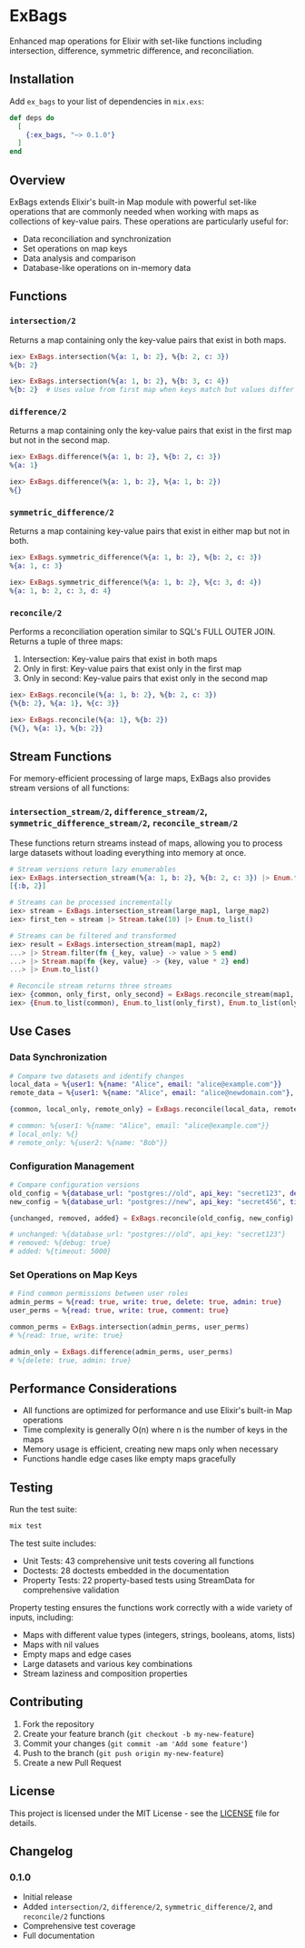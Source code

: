 # ExBags

Enhanced map operations for Elixir with set-like functions including intersection, difference, symmetric difference, and reconciliation.

## Installation

Add `ex_bags` to your list of dependencies in `mix.exs`:

```elixir
def deps do
  [
    {:ex_bags, "~> 0.1.0"}
  ]
end
```

## Overview

ExBags extends Elixir's built-in Map module with powerful set-like operations that are commonly needed when working with maps as collections of key-value pairs. These operations are particularly useful for:

- Data reconciliation and synchronization
- Set operations on map keys
- Data analysis and comparison
- Database-like operations on in-memory data

## Functions

### `intersection/2`

Returns a map containing only the key-value pairs that exist in both maps.

```elixir
iex> ExBags.intersection(%{a: 1, b: 2}, %{b: 2, c: 3})
%{b: 2}

iex> ExBags.intersection(%{a: 1, b: 2}, %{b: 3, c: 4})
%{b: 2}  # Uses value from first map when keys match but values differ
```

### `difference/2`

Returns a map containing only the key-value pairs that exist in the first map but not in the second map.

```elixir
iex> ExBags.difference(%{a: 1, b: 2}, %{b: 2, c: 3})
%{a: 1}

iex> ExBags.difference(%{a: 1, b: 2}, %{a: 1, b: 2})
%{}
```

### `symmetric_difference/2`

Returns a map containing key-value pairs that exist in either map but not in both.

```elixir
iex> ExBags.symmetric_difference(%{a: 1, b: 2}, %{b: 2, c: 3})
%{a: 1, c: 3}

iex> ExBags.symmetric_difference(%{a: 1, b: 2}, %{c: 3, d: 4})
%{a: 1, b: 2, c: 3, d: 4}
```

### `reconcile/2`

Performs a reconciliation operation similar to SQL's FULL OUTER JOIN. Returns a tuple of three maps:

1. Intersection: Key-value pairs that exist in both maps
2. Only in first: Key-value pairs that exist only in the first map
3. Only in second: Key-value pairs that exist only in the second map

```elixir
iex> ExBags.reconcile(%{a: 1, b: 2}, %{b: 2, c: 3})
{%{b: 2}, %{a: 1}, %{c: 3}}

iex> ExBags.reconcile(%{a: 1}, %{b: 2})
{%{}, %{a: 1}, %{b: 2}}
```

## Stream Functions

For memory-efficient processing of large maps, ExBags also provides stream versions of all functions:

### `intersection_stream/2`, `difference_stream/2`, `symmetric_difference_stream/2`, `reconcile_stream/2`

These functions return streams instead of maps, allowing you to process large datasets without loading everything into memory at once.

```elixir
# Stream versions return lazy enumerables
iex> ExBags.intersection_stream(%{a: 1, b: 2}, %{b: 2, c: 3}) |> Enum.to_list()
[{:b, 2}]

# Streams can be processed incrementally
iex> stream = ExBags.intersection_stream(large_map1, large_map2)
iex> first_ten = stream |> Stream.take(10) |> Enum.to_list()

# Streams can be filtered and transformed
iex> result = ExBags.intersection_stream(map1, map2)
...> |> Stream.filter(fn {_key, value} -> value > 5 end)
...> |> Stream.map(fn {key, value} -> {key, value * 2} end)
...> |> Enum.to_list()

# Reconcile stream returns three streams
iex> {common, only_first, only_second} = ExBags.reconcile_stream(map1, map2)
iex> {Enum.to_list(common), Enum.to_list(only_first), Enum.to_list(only_second)}
```

## Use Cases

### Data Synchronization

```elixir
# Compare two datasets and identify changes
local_data = %{user1: %{name: "Alice", email: "alice@example.com"}}
remote_data = %{user1: %{name: "Alice", email: "alice@newdomain.com"}, user2: %{name: "Bob"}}

{common, local_only, remote_only} = ExBags.reconcile(local_data, remote_data)

# common: %{user1: %{name: "Alice", email: "alice@example.com"}}
# local_only: %{}
# remote_only: %{user2: %{name: "Bob"}}
```

### Configuration Management

```elixir
# Compare configuration versions
old_config = %{database_url: "postgres://old", api_key: "secret123", debug: true}
new_config = %{database_url: "postgres://new", api_key: "secret456", timeout: 5000}

{unchanged, removed, added} = ExBags.reconcile(old_config, new_config)

# unchanged: %{database_url: "postgres://old", api_key: "secret123"}
# removed: %{debug: true}
# added: %{timeout: 5000}
```

### Set Operations on Map Keys

```elixir
# Find common permissions between user roles
admin_perms = %{read: true, write: true, delete: true, admin: true}
user_perms = %{read: true, write: true, comment: true}

common_perms = ExBags.intersection(admin_perms, user_perms)
# %{read: true, write: true}

admin_only = ExBags.difference(admin_perms, user_perms)
# %{delete: true, admin: true}
```

## Performance Considerations

- All functions are optimized for performance and use Elixir's built-in Map operations
- Time complexity is generally O(n) where n is the number of keys in the maps
- Memory usage is efficient, creating new maps only when necessary
- Functions handle edge cases like empty maps gracefully

## Testing

Run the test suite:

```bash
mix test
```

The test suite includes:
- Unit Tests: 43 comprehensive unit tests covering all functions
- Doctests: 28 doctests embedded in the documentation
- Property Tests: 22 property-based tests using StreamData for comprehensive validation

Property testing ensures the functions work correctly with a wide variety of inputs, including:
- Maps with different value types (integers, strings, booleans, atoms, lists)
- Maps with nil values
- Empty maps and edge cases
- Large datasets and various key combinations
- Stream laziness and composition properties

## Contributing

1. Fork the repository
2. Create your feature branch (`git checkout -b my-new-feature`)
3. Commit your changes (`git commit -am 'Add some feature'`)
4. Push to the branch (`git push origin my-new-feature`)
5. Create a new Pull Request

## License

This project is licensed under the MIT License - see the [LICENSE](LICENSE) file for details.

## Changelog

### 0.1.0
- Initial release
- Added `intersection/2`, `difference/2`, `symmetric_difference/2`, and `reconcile/2` functions
- Comprehensive test coverage
- Full documentation
